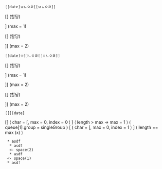 ```
[[date]ㅁㄴㅇㄹ[[ㅁㄴㅇㄹ]]
```

[[ (할당)

] (max = 1)

[[ (할당)

]] (max = 2)

```
[[date]ㅁ]]ㄴㅇㄹ[[ㅁㄴㅇㄹ]]
```

[[ (할당)

] (max = 1)

]] (max = 2)

[[ (할당)

]] (max = 2)

```
[[][date]
```

[[ ( char = [, max = 0, index = 0 )
] ( length > max -> max = 1 ) ( queue[1].group = singleGroup )
[ ( char = [, max = 0, index = 1 )
] ( length == max (x) )

```
 * asdf
  * asdf
  <- space(2)
  * asdf
 <- space(1)
 * asdf
```

